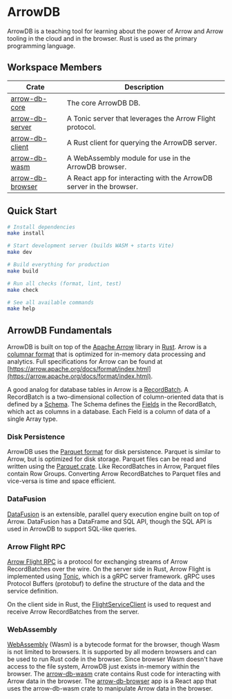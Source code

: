 <!-- omit in toc -->
# ArrowDB

ArrowDB is a teaching tool for learning about the power of Arrow and Arrow tooling in the cloud and in the browser.  Rust is used as the primary programming language.

<!-- omit in toc -->
## Workspace Members

| Crate                                          | Description                                                         |
| ---------------------------------------------- | ------------------------------------------------------------------- |
| [arrow-db-core](arrow-db-core/README.md)       | The core ArrowDB DB.                                                |
| [arrow-db-server](arrow-db-server/README.md)   | A Tonic server that leverages the Arrow Flight protocol.            |
| [arrow-db-client](arrow-db-client/README.md)   | A Rust client for querying the ArrowDB server.                      |
| [arrow-db-wasm](arrow-db-wasm/README.md)       | A WebAssembly module for use in the ArrowDB browser.                |
| [arrow-db-browser](arrow-db-browser/README.md) | A React app for interacting with the ArrowDB server in the browser. |



## Quick Start

```bash
# Install dependencies
make install

# Start development server (builds WASM + starts Vite)
make dev

# Build everything for production
make build

# Run all checks (format, lint, test)
make check

# See all available commands
make help
```

## ArrowDB Fundamentals

ArrowDB is built on top of the [Apache Arrow](https://arrow.apache.org/) library in [Rust](https://docs.rs/arrow/latest/arrow/).  Arrow is a [columnar format](https://arrow.apache.org/docs/format/Columnar.html) that is optimized for in-memory data processing and analytics.  Full specifications for Arrow can be found at [https://arrow.apache.org/docs/format/index.html](https://arrow.apache.org/docs/format/index.html).

A good analog for database tables in Arrow is a [RecordBatch](https://docs.rs/arrow/latest/arrow/record_batch/struct.RecordBatch.html).  A RecordBatch is a two-dimensional collection of column-oriented data that is defined by a [Schema](https://docs.rs/arrow/latest/arrow/datatypes/struct.Schema.html).  The Schema defines the [Fields](https://docs.rs/arrow/latest/arrow/datatypes/struct.Field.html) in the RecordBatch, which act as columns in a database.  Each Field is a column of data of a single Array type.

### Disk Persistence

ArrowDB uses the [Parquet format](https://parquet.apache.org/) for disk persistence.  Parquet is similar to Arrow, but is optimized for disk storage.  Parquet files can be read and written using the [Parquet crate](https://docs.rs/parquet/latest/parquet/).  Like RecordBatches in Arrow, Parquet files contain Row Groups.  Converting Arrow RecordBatches to Parquet files and vice-versa is time and space efficient.

### DataFusion

[DataFusion](https://docs.rs/datafusion/latest/datafusion/) is an extensible, parallel query execution engine built on top of Arrow.  DataFusion has a DataFrame and SQL API, though the SQL API is used in ArrowDB to support SQL-like queries.

### Arrow Flight RPC

[Arrow Flight RPC](https://arrow.apache.org/docs/format/Flight.html) is a protocol for exchanging streams of Arrow RecordBatches over the wire.  On the server side in Rust, Arrow Flight is implemented using [Tonic](https://docs.rs/tonic/latest/tonic/), which is a gRPC server framework.  gRPC uses Protocol Buffers (protobuf) to define the structure of the data and the service definition.  

On the client side in Rust, the [FlightServiceClient](https://docs.rs/arrow_flight/latest/arrow_flight/flight_service_client/struct.FlightServiceClient.html) is used to request and receive Arrow RecordBatches from the server.

### WebAssembly

[WebAssembly](https://webassembly.org/) (Wasm) is a bytecode format for the browser, though Wasm is not limited to browsers.  It is supported by all modern browsers and can be used to run Rust code in the browser.  Since browser Wasm doesn't have access to the file system, ArrowDB just exists in-memory within the browser.  The [arrow-db-wasm](arrow-db-wasm/README.md) crate contains Rust code for interacting with Arrow data in the browser.  The [arrow-db-browser](arrow-db-browser/README.md) app is a React app that uses the arrow-db-wasm crate to manipulate Arrow data in the browser.
